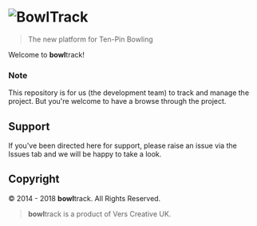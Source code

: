 # ![BowlTrack][logo]

[logo]: http://app.bowl-track.co.uk/app-v2/core/img/logo/logo-brand-full.png

> The new platform for Ten-Pin Bowling

Welcome to **bowl**track!

### Note

This repository is for us (the development team) to track and manage the project. But you're welcome to have a browse through the project.

## Support
If you've been directed here for support, please raise an issue via the Issues tab and we will be happy to take a look.

## Copyright
© 2014 - 2018 **bowl**track. All Rights Reserved.
> **bowl**track is a product of Vers Creative UK.
